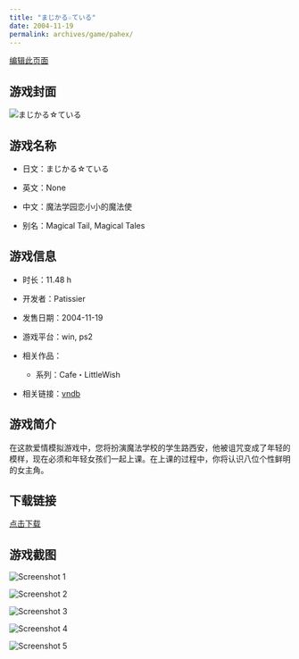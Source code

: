 ```yaml
---
title: "まじかる☆ている"
date: 2004-11-19
permalink: archives/game/pahex/
---
```

[编辑此页面](https://github.com/ACG-3/ADV3-source/blob/main/source/_posts/%E3%81%BE%E3%81%98%E3%81%8B%E3%82%8B%E2%98%86%E3%81%A6%E3%81%84%E3%82%8B.md)

## 游戏封面

![まじかる☆ている](https://pan.timero.xyz/d/onedrive/img_lib_001/%E3%81%BE%E3%81%98%E3%81%8B%E3%82%8B%E2%98%86%E3%81%A6%E3%81%84%E3%82%8B_cover.avif)


## 游戏名称

- 日文：まじかる☆ている
- 英文：None
- 中文：魔法学园恋小小的魔法使

- 别名：Magical Tail, Magical Tales


## 游戏信息

- 时长：11.48 h
- 开发者：Patissier
- 发售日期：2004-11-19
- 游戏平台：win, ps2
- 相关作品：
   - 系列：Cafe・LittleWish

- 相关链接：[vndb](https://vndb.org/v2982)


## 游戏简介

在这款爱情模拟游戏中，您将扮演魔法学校的学生路西安，他被诅咒变成了年轻的模样，现在必须和年轻女孩们一起上课。在上课的过程中，你将认识八位个性鲜明的女主角。




## 下载链接

[点击下载](https://pan.timero.xyz/onedrive/adv_lib_001/%E3%81%BE%E3%81%98%E3%81%8B%E3%82%8B%E2%98%86%E3%81%A6%E3%81%84%E3%82%8B)


## 游戏截图


![Screenshot 1](https://pan.timero.xyz/d/onedrive/img_lib_001/%E3%81%BE%E3%81%98%E3%81%8B%E3%82%8B%E2%98%86%E3%81%A6%E3%81%84%E3%82%8B_Screenshot_1.avif)

![Screenshot 2](https://pan.timero.xyz/d/onedrive/img_lib_001/%E3%81%BE%E3%81%98%E3%81%8B%E3%82%8B%E2%98%86%E3%81%A6%E3%81%84%E3%82%8B_Screenshot_2.avif)

![Screenshot 3](https://pan.timero.xyz/d/onedrive/img_lib_001/%E3%81%BE%E3%81%98%E3%81%8B%E3%82%8B%E2%98%86%E3%81%A6%E3%81%84%E3%82%8B_Screenshot_3.avif)

![Screenshot 4](https://pan.timero.xyz/d/onedrive/img_lib_001/%E3%81%BE%E3%81%98%E3%81%8B%E3%82%8B%E2%98%86%E3%81%A6%E3%81%84%E3%82%8B_Screenshot_4.avif)

![Screenshot 5](https://pan.timero.xyz/d/onedrive/img_lib_001/%E3%81%BE%E3%81%98%E3%81%8B%E3%82%8B%E2%98%86%E3%81%A6%E3%81%84%E3%82%8B_Screenshot_5.avif)

